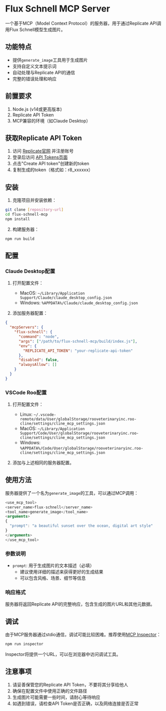# Flux Schnell MCP Server

一个基于MCP（Model Context Protocol）的服务器，用于通过Replicate API调用Flux Schnell模型生成图片。

## 功能特点

- 提供`generate_image`工具用于生成图片
- 支持自定义文本提示词
- 自动处理与Replicate API的通信
- 完整的错误处理和响应

## 前置要求

1. Node.js (v14或更高版本)
2. Replicate API Token
3. MCP兼容的环境（如Claude Desktop）

## 获取Replicate API Token

1. 访问 [Replicate官网](https://replicate.com/) 并注册账号
2. 登录后访问 [API Tokens页面](https://replicate.com/account/api-tokens)
3. 点击"Create API token"创建新的token
4. 复制生成的token（格式如：r8_xxxxxx）

## 安装

1. 克隆项目并安装依赖：
```bash
git clone [repository-url]
cd flux-schnell-mcp
npm install
```

2. 构建服务器：
```bash
npm run build
```

## 配置

### Claude Desktop配置

1. 打开配置文件：
   - MacOS: `~/Library/Application Support/Claude/claude_desktop_config.json`
   - Windows: `%APPDATA%/Claude/claude_desktop_config.json`

2. 添加服务器配置：
```json
{
  "mcpServers": {
    "flux-schnell": {
      "command": "node",
      "args": ["/path/to/flux-schnell-mcp/build/index.js"],
      "env": {
        "REPLICATE_API_TOKEN": "your-replicate-api-token"
      },
      "disabled": false,
      "alwaysAllow": []
    }
  }
}
```

### VSCode Roo配置

1. 打开配置文件：
   - Linux: `~/.vscode-remote/data/User/globalStorage/rooveterinaryinc.roo-cline/settings/cline_mcp_settings.json`
   - MacOS: `~/Library/Application Support/Code/User/globalStorage/rooveterinaryinc.roo-cline/settings/cline_mcp_settings.json`
   - Windows: `%APPDATA%/Code/User/globalStorage/rooveterinaryinc.roo-cline/settings/cline_mcp_settings.json`

2. 添加与上述相同的服务器配置。

## 使用方法

服务器提供了一个名为`generate_image`的工具，可以通过MCP调用：

```typescript
<use_mcp_tool>
<server_name>flux-schnell</server_name>
<tool_name>generate_image</tool_name>
<arguments>
{
  "prompt": "a beautiful sunset over the ocean, digital art style"
}
</arguments>
</use_mcp_tool>
```

### 参数说明

- `prompt`: 用于生成图片的文本描述（必填）
  - 建议使用详细的描述来获得更好的生成结果
  - 可以包含风格、场景、细节等信息

### 响应格式

服务器将返回Replicate API的完整响应，包含生成的图片URL和其他元数据。

## 调试

由于MCP服务器通过stdio通信，调试可能比较困难。推荐使用[MCP Inspector](https://github.com/modelcontextprotocol/inspector)：

```bash
npm run inspector
```

Inspector将提供一个URL，可以在浏览器中访问调试工具。

## 注意事项

1. 请妥善保管您的Replicate API Token，不要将其分享给他人
2. 确保在配置文件中使用正确的文件路径
3. 生成图片可能需要一些时间，请耐心等待响应
4. 如遇到错误，请检查API Token是否正确，以及网络连接是否正常

